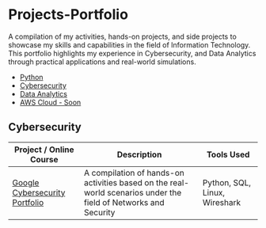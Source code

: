 # Projects-Portfolio
A compilation of my activities, hands-on projects, and side projects to showcase my skills and capabilities in the field of Information Technology. This portfolio highlights my experience in Cybersecurity, and Data Analytics through practical applications and real-world simulations.

- [Python](#python)
- [Cybersecurity](#Cybersecurity)
- [Data Analytics](#DataAnalytics)
- [AWS Cloud - Soon](#AWS)

<a id='Cybersecurity'></a>
## Cybersecurity
| Project / Online Course                                                                 | Description                                                                                                                              | Tools Used        | 
|-------------------------------------------------------------------------|------------------------------------------------------------------------------------------------------------------------------------------|------------------------
| [Google Cybersecurity Portfolio](https://github.com/carlajeanne/Adventure_Work_Dashboard)                     | A compilation of hands-on activities based on the real-world scenarios under the field of Networks and Security                                                  |    Python, SQL, Linux, Wireshark         | 



